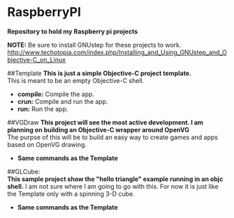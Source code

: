 RaspberryPI
===========

**Repository to hold my Raspberry pi projects**

**NOTE:** Be sure to install GNUstep for these projects to work.
http://www.techotopia.com/index.php/Installing_and_Using_GNUstep_and_Objective-C_on_Linux

##Template
**This is just a simple Objective-C project template.**  
This is meant to be an empty Objective-C shell.
  * **compile:** Compile the app.
  * **crun:** Compile and run the app.
  * **run:** Run the app.

##VGDraw
**This project will see the most active development. I am planning on building an Objective-C wrapper around OpenVG**   
The purpse of this will be to build an easy way to create games and apps based on OpenVG drawing. 
  * **Same commands as the Template**

##GLCube:  
**This sample project show the "hello triangle" example running in an objc shell.** 
I am not sure where I am going to go with this. For now it is just like the Template only with a spinning 3-D cube. 
  * **Same commands as the Template**   
